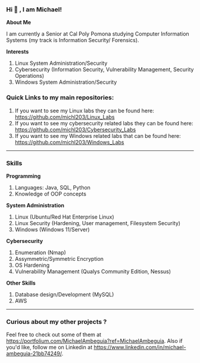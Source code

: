 ### Hi 👋 , I am Michael!



**About Me**
 
 I am currently a Senior at Cal Poly Pomona studying Computer Information Systems (my track is Information Security/ Forensics). 

 
**Interests**
1. Linux System Administration/Security
2. Cybersecurity (Information Security, Vulnerability Management, Security Operations)
3. Windows System Administration/Security

###  Quick Links to my main repositories:

1. If you want to see my Linux labs they can be found here: https://github.com/michl203/Linux_Labs
2. If you want to see my cybersecurity related labs they can be found here: https://github.com/michl203/Cybersecurity_Labs
3. If you want to see my Windows related labs that can be found here: https://github.com/michl203/Windows_Labs
___________________________________________________________________________________________________  

### Skills
**Programming**
 1. Languages: Java, SQL, Python
 2. Knowledge of OOP concepts  

**System Administration**
 1. Linux (Ubuntu/Red Hat Enterprise Linux)
 2. Linux Security (Hardening, User management, Filesystem Security)
 3. Windows (Windows 11/Server)

**Cybersecurity**
 1. Enumeration (Nmap)
 2. Assymmetric/Symmetric Encryption
 3. OS Hardening 
 4. Vulnerability Management (Qualys Community Edition, Nessus)

**Other Skills**
 1. Database design/Development (MySQL)
 2. AWS
   

___________________________________________________________________________________________________  


   
### Curious about my other projects ?
Feel free to check out some of them at https://portfolium.com/MichaelAmbeguia?ref=MichaelAmbeguia.
Also if you'd like, follow me on Linkedin at https://www.linkedin.com/in/michael-ambeguia-21bb74249/.









